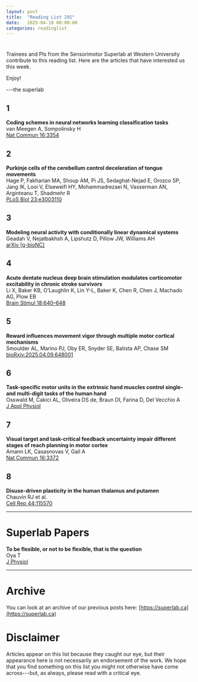 ```yaml
---
layout: post
title:  "Reading List 291"
date:   2025-04-18 00:00:00
categories: readinglist
---
```


# 

Trainees and PIs from the Sensorimotor Superlab at Western University contribute to this reading list. Here are the articles that have interested us this week.  

Enjoy!  

---the superlab


## 1
**Coding schemes in neural networks learning classification tasks**  
van Meegen A, Sompolinsky H  
[Nat Commun 16:3354](https://www.nature.com/articles/s41467-025-58276-6)

## 2
**Purkinje cells of the cerebellum control deceleration of tongue movements**  
Hage P, Fakharian MA, Shoup AM, Pi JS, Sedaghat-Nejad E, Orozco SP, Jang IK, Looi V, Elseweifi HY, Mohammadrezaei N, Vasserman AN, Arginteanu T, Shadmehr R  
[PLoS Biol 23:e3003110](https://doi.org/10.1371/journal.pbio.3003110)

## 3
**Modeling neural activity with conditionally linear dynamical systems**  
Geadah V, Nejatbakhsh A, Lipshutz D, Pillow JW, Williams AH  
[arXiv [q-bioNC]](http://arxiv.org/abs/2502.18347)

## 4
**Acute dentate nucleus deep brain stimulation modulates corticomotor excitability in chronic stroke survivors**  
Li X, Baker KB, O’Laughlin K, Lin Y-L, Baker K, Chen R, Chen J, Machado AG, Plow EB  
[Brain Stimul 18:640–648](http://dx.doi.org/10.1016/j.brs.2025.02.021)

## 5
**Reward influences movement vigor through multiple motor cortical mechanisms**  
Smoulder AL, Marino PJ, Oby ER, Snyder SE, Batista AP, Chase SM  
[bioRxiv:2025.04.09.648001](https://www.biorxiv.org/content/10.1101/2025.04.09.648001v1.abstract)

## 6
**Task-specific motor units in the extrinsic hand muscles control single- and multi-digit tasks of the human hand**  
Osswald M, Cakici AL, Oliveira DS de, Braun DI, Farina D, Del Vecchio A  
[J Appl Physiol](https://journals.physiology.org/doi/10.1152/japplphysiol.00911.2024)

## 7
**Visual target and task-critical feedback uncertainty impair different stages of reach planning in motor cortex**  
Amann LK, Casasnovas V, Gail A  
[Nat Commun 16:3372](https://www.nature.com/articles/s41467-025-58738-x)

## 8
**Disuse-driven plasticity in the human thalamus and putamen**  
Chauvin RJ et al.  
[Cell Rep 44:115570](https://www.cell.com/action/showAbstract?pii=S2211124725003419)

--- 

# Superlab Papers

**To be flexible, or not to be flexible, that is the question**  
Oya T  
[J Physiol](https://onlinelibrary.wiley.com/doi/abs/10.1113/JP288662)


---

# Archive
You can look at an archive of our previous posts here: [https://superlab.ca](https://superlab.ca)


# Disclaimer
Articles appear on this list because they caught our eye, but their appearance here is not necessarily an endorsement of the work. We hope that you find something on this list you might not otherwise have come across---but, as always, please read with a critical eye.
